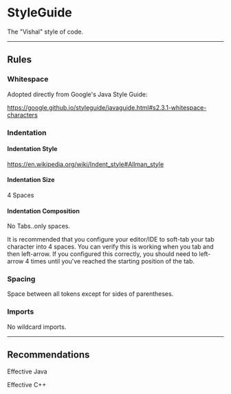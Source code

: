 # StyleGuide
The "Vishal" style of code.


--------------------
## Rules

### Whitespace

Adopted directly from Google's Java Style Guide:

https://google.github.io/styleguide/javaguide.html#s2.3.1-whitespace-characters

### Indentation

#### Indentation Style


https://en.wikipedia.org/wiki/Indent_style#Allman_style

#### Indentation Size

4 Spaces


#### Indentation Composition

No Tabs..only spaces.

It is recommended that you configure your editor/IDE to soft-tab your tab character into 4 spaces.
You can verify this is working when you tab and then left-arrow.  If you configured this correctly, you should need to left-arrow 4 times until you've reached the starting position of the tab.



### Spacing

Space between all tokens except for sides of parentheses.



### Imports

No wildcard imports.   

---------------
## Recommendations

Effective Java

Effective C++
